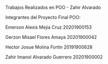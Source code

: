 Trabajos Realizados en POO - Zahir Alvarado

Integrantes del Proyecto Final POO:

Emerson Alexis Mejia Cruz 20201900153

Gerzon Misael Flores Amaya 20201900042

Hector Josue Molina Fortin 20191900628

Zahir Imanol Alvarado Guerrero 20201900002
